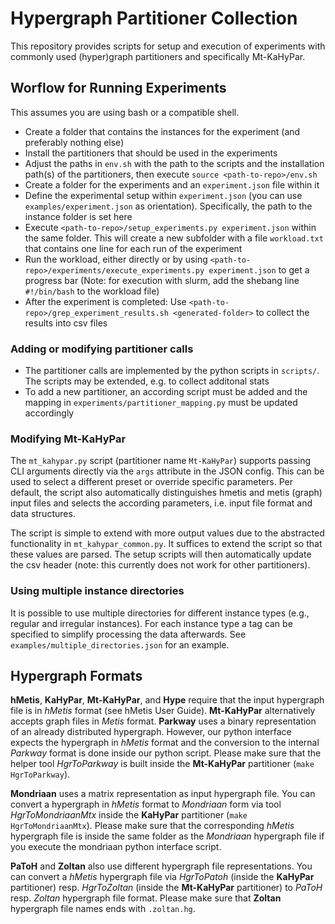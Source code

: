 # Hypergraph Partitioner Collection

This repository provides scripts for setup and execution of experiments with commonly used (hyper)graph partitioners and specifically Mt-KaHyPar.


## Worflow for Running Experiments

This assumes you are using bash or a compatible shell.

- Create a folder that contains the instances for the experiment (and preferably nothing else)
- Install the partitioners that should be used in the experiments
- Adjust the paths in `env.sh` with the path to the scripts and the installation path(s) of the partitioners, then execute `source <path-to-repo>/env.sh`
- Create a folder for the experiments and an `experiment.json` file within it
- Define the experimental setup within `experiment.json` (you can use `examples/experiment.json` as orientation). Specifically, the path to the instance folder is set here
- Execute `<path-to-repo>/setup_experiments.py experiment.json` within the same folder. This will create a new subfolder with a file `workload.txt` that contains one line for each run of the experiment
- Run the workload, either directly or by using `<path-to-repo>/experiments/execute_experiments.py experiment.json` to get a progress bar (Note: for execution with slurm, add the shebang line `#!/bin/bash` to the workload file)
- After the experiment is completed: Use `<path-to-repo>/grep_experiment_results.sh <generated-folder>` to collect the results into csv files

### Adding or modifying partitioner calls
- The partitioner calls are implemented by the python scripts in `scripts/`. The scripts may be extended, e.g. to collect additonal stats
- To add a new partitioner, an according script must be added and the mapping in `experiments/partitioner_mapping.py` must be updated accordingly

### Modifying Mt-KaHyPar
The `mt_kahypar.py` script (partitioner name `Mt-KaHyPar`) supports passing CLI arguments directly via the `args` attribute in the JSON config.
This can be used to select a different preset or override specific parameters.
Per default, the script also automatically distinguishes hmetis and metis (graph) input files and selects the according parameters, i.e. input file format and data structures.

The script is simple to extend with more output values due to the abstracted functionality in `mt_kahypar_common.py`.
It suffices to extend the script so that these values are parsed.
The setup scripts will then automatically update the csv header (note: this currently does not work for other partitioners).

### Using multiple instance directories
It is possible to use multiple directories for different instance types (e.g., regular and irregular instances). For each instance type a tag can be specified to simplify processing the data afterwards.
See `examples/multiple_directories.json` for an example.


## Hypergraph Formats

__hMetis__, __KaHyPar__, __Mt-KaHyPar__, and __Hype__ require that the input hypergraph file is in *hMetis* format (see hMetis User Guide). __Mt-KaHyPar__ alternatively accepts graph files in *Metis* format. __Parkway__ uses a binary representation of an already distributed hypergraph. However, our python interface expects the hypergraph in *hMetis* format and the conversion to the internal *Parkway* format is done inside our python script. Please make sure that the helper tool *HgrToParkway* is built inside the __Mt-KaHyPar__ partitioner (`make HgrToParkway`).

__Mondriaan__ uses a matrix representation as input hypergraph file. You can convert a hypergraph in *hMetis* format to *Mondriaan* form via tool *HgrToMondriaanMtx* inside the __KaHyPar__ partitioner (`make HgrToMondriaanMtx`). Please make sure that the corresponding *hMetis* hypergraph file is inside the same folder as the *Mondriaan* hypergraph file if you execute the mondriaan python interface script.

__PaToH__ and __Zoltan__ also use different hypergraph file representations. You can convert a *hMetis* hypergraph file via *HgrToPatoh* (inside the __KaHyPar__ partitioner) resp. *HgrToZoltan* (inside the __Mt-KaHyPar__ partitioner) to *PaToH* resp. *Zoltan* hypergraph file format. Please make sure that __Zoltan__ hypergraph file names ends with `.zoltan.hg`.
